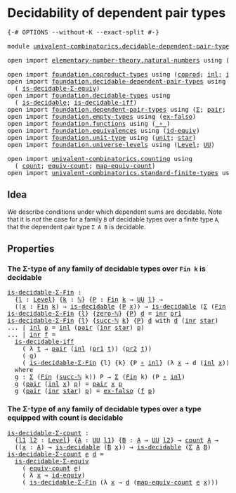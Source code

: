 # Decidability of dependent pair types

<pre class="Agda"><a id="49" class="Symbol">{-#</a> <a id="53" class="Keyword">OPTIONS</a> <a id="61" class="Pragma">--without-K</a> <a id="73" class="Pragma">--exact-split</a> <a id="87" class="Symbol">#-}</a>

<a id="92" class="Keyword">module</a> <a id="99" href="univalent-combinatorics.decidable-dependent-pair-types.html" class="Module">univalent-combinatorics.decidable-dependent-pair-types</a> <a id="154" class="Keyword">where</a>

<a id="161" class="Keyword">open</a> <a id="166" class="Keyword">import</a> <a id="173" href="elementary-number-theory.natural-numbers.html" class="Module">elementary-number-theory.natural-numbers</a> <a id="214" class="Keyword">using</a> <a id="220" class="Symbol">(</a><a id="221" href="elementary-number-theory.natural-numbers.html#1444" class="Datatype">ℕ</a><a id="222" class="Symbol">;</a> <a id="224" href="elementary-number-theory.natural-numbers.html#1465" class="InductiveConstructor">zero-ℕ</a><a id="230" class="Symbol">;</a> <a id="232" href="elementary-number-theory.natural-numbers.html#1478" class="InductiveConstructor">succ-ℕ</a><a id="238" class="Symbol">)</a>

<a id="241" class="Keyword">open</a> <a id="246" class="Keyword">import</a> <a id="253" href="foundation.coproduct-types.html" class="Module">foundation.coproduct-types</a> <a id="280" class="Keyword">using</a> <a id="286" class="Symbol">(</a><a id="287" href="foundation.coproduct-types.html#1168" class="Datatype">coprod</a><a id="293" class="Symbol">;</a> <a id="295" href="foundation.coproduct-types.html#1239" class="InductiveConstructor">inl</a><a id="298" class="Symbol">;</a> <a id="300" href="foundation.coproduct-types.html#1262" class="InductiveConstructor">inr</a><a id="303" class="Symbol">)</a>
<a id="305" class="Keyword">open</a> <a id="310" class="Keyword">import</a> <a id="317" href="foundation.decidable-dependent-pair-types.html" class="Module">foundation.decidable-dependent-pair-types</a> <a id="359" class="Keyword">using</a>
  <a id="367" class="Symbol">(</a> <a id="369" href="foundation.decidable-dependent-pair-types.html#1650" class="Function">is-decidable-Σ-equiv</a><a id="389" class="Symbol">)</a>
<a id="391" class="Keyword">open</a> <a id="396" class="Keyword">import</a> <a id="403" href="foundation.decidable-types.html" class="Module">foundation.decidable-types</a> <a id="430" class="Keyword">using</a>
  <a id="438" class="Symbol">(</a> <a id="440" href="foundation.decidable-types.html#1741" class="Function">is-decidable</a><a id="452" class="Symbol">;</a> <a id="454" href="foundation.decidable-types.html#5377" class="Function">is-decidable-iff</a><a id="470" class="Symbol">)</a>
<a id="472" class="Keyword">open</a> <a id="477" class="Keyword">import</a> <a id="484" href="foundation.dependent-pair-types.html" class="Module">foundation.dependent-pair-types</a> <a id="516" class="Keyword">using</a> <a id="522" class="Symbol">(</a><a id="523" href="foundation-core.dependent-pair-types.html#502" class="Record">Σ</a><a id="524" class="Symbol">;</a> <a id="526" href="foundation-core.dependent-pair-types.html#575" class="InductiveConstructor">pair</a><a id="530" class="Symbol">;</a> <a id="532" href="foundation-core.dependent-pair-types.html#592" class="Field">pr1</a><a id="535" class="Symbol">;</a> <a id="537" href="foundation-core.dependent-pair-types.html#604" class="Field">pr2</a><a id="540" class="Symbol">)</a>
<a id="542" class="Keyword">open</a> <a id="547" class="Keyword">import</a> <a id="554" href="foundation.empty-types.html" class="Module">foundation.empty-types</a> <a id="577" class="Keyword">using</a> <a id="583" class="Symbol">(</a><a id="584" href="foundation-core.empty-types.html#1147" class="Function">ex-falso</a><a id="592" class="Symbol">)</a>
<a id="594" class="Keyword">open</a> <a id="599" class="Keyword">import</a> <a id="606" href="foundation.functions.html" class="Module">foundation.functions</a> <a id="627" class="Keyword">using</a> <a id="633" class="Symbol">(</a><a id="634" href="foundation-core.functions.html#407" class="Function Operator">_∘_</a><a id="637" class="Symbol">)</a>
<a id="639" class="Keyword">open</a> <a id="644" class="Keyword">import</a> <a id="651" href="foundation.equivalences.html" class="Module">foundation.equivalences</a> <a id="675" class="Keyword">using</a> <a id="681" class="Symbol">(</a><a id="682" href="foundation-core.equivalences.html#2480" class="Function">id-equiv</a><a id="690" class="Symbol">)</a>
<a id="692" class="Keyword">open</a> <a id="697" class="Keyword">import</a> <a id="704" href="foundation.unit-type.html" class="Module">foundation.unit-type</a> <a id="725" class="Keyword">using</a> <a id="731" class="Symbol">(</a><a id="732" href="foundation.unit-type.html#975" class="Datatype">unit</a><a id="736" class="Symbol">;</a> <a id="738" href="foundation.unit-type.html#999" class="InductiveConstructor">star</a><a id="742" class="Symbol">)</a>
<a id="744" class="Keyword">open</a> <a id="749" class="Keyword">import</a> <a id="756" href="foundation.universe-levels.html" class="Module">foundation.universe-levels</a> <a id="783" class="Keyword">using</a> <a id="789" class="Symbol">(</a><a id="790" href="Agda.Primitive.html#597" class="Postulate">Level</a><a id="795" class="Symbol">;</a> <a id="797" href="foundation-core.universe-levels.html#222" class="Primitive">UU</a><a id="799" class="Symbol">)</a>

<a id="802" class="Keyword">open</a> <a id="807" class="Keyword">import</a> <a id="814" href="univalent-combinatorics.counting.html" class="Module">univalent-combinatorics.counting</a> <a id="847" class="Keyword">using</a>
  <a id="855" class="Symbol">(</a> <a id="857" href="univalent-combinatorics.counting.html#1746" class="Function">count</a><a id="862" class="Symbol">;</a> <a id="864" href="univalent-combinatorics.counting.html#1943" class="Function">equiv-count</a><a id="875" class="Symbol">;</a> <a id="877" href="univalent-combinatorics.counting.html#2017" class="Function">map-equiv-count</a><a id="892" class="Symbol">)</a>
<a id="894" class="Keyword">open</a> <a id="899" class="Keyword">import</a> <a id="906" href="univalent-combinatorics.standard-finite-types.html" class="Module">univalent-combinatorics.standard-finite-types</a> <a id="952" class="Keyword">using</a> <a id="958" class="Symbol">(</a><a id="959" href="univalent-combinatorics.standard-finite-types.html#1975" class="Function">Fin</a><a id="962" class="Symbol">)</a>
</pre>
## Idea

We describe conditions under which dependent sums are decidable. Note that it is _not_ the case for a family `B` of decidable types over a finite type `A`, that the dependent pair type `Σ A B` is decidable.

## Properties

### The Σ-type of any family of decidable types over `Fin k` is decidable

<pre class="Agda"><a id="is-decidable-Σ-Fin"></a><a id="1284" href="univalent-combinatorics.decidable-dependent-pair-types.html#1284" class="Function">is-decidable-Σ-Fin</a> <a id="1303" class="Symbol">:</a>
  <a id="1307" class="Symbol">{</a><a id="1308" href="univalent-combinatorics.decidable-dependent-pair-types.html#1308" class="Bound">l</a> <a id="1310" class="Symbol">:</a> <a id="1312" href="Agda.Primitive.html#597" class="Postulate">Level</a><a id="1317" class="Symbol">}</a> <a id="1319" class="Symbol">{</a><a id="1320" href="univalent-combinatorics.decidable-dependent-pair-types.html#1320" class="Bound">k</a> <a id="1322" class="Symbol">:</a> <a id="1324" href="elementary-number-theory.natural-numbers.html#1444" class="Datatype">ℕ</a><a id="1325" class="Symbol">}</a> <a id="1327" class="Symbol">{</a><a id="1328" href="univalent-combinatorics.decidable-dependent-pair-types.html#1328" class="Bound">P</a> <a id="1330" class="Symbol">:</a> <a id="1332" href="univalent-combinatorics.standard-finite-types.html#1975" class="Function">Fin</a> <a id="1336" href="univalent-combinatorics.decidable-dependent-pair-types.html#1320" class="Bound">k</a> <a id="1338" class="Symbol">→</a> <a id="1340" href="foundation-core.universe-levels.html#222" class="Primitive">UU</a> <a id="1343" href="univalent-combinatorics.decidable-dependent-pair-types.html#1308" class="Bound">l</a><a id="1344" class="Symbol">}</a> <a id="1346" class="Symbol">→</a>
  <a id="1350" class="Symbol">((</a><a id="1352" href="univalent-combinatorics.decidable-dependent-pair-types.html#1352" class="Bound">x</a> <a id="1354" class="Symbol">:</a> <a id="1356" href="univalent-combinatorics.standard-finite-types.html#1975" class="Function">Fin</a> <a id="1360" href="univalent-combinatorics.decidable-dependent-pair-types.html#1320" class="Bound">k</a><a id="1361" class="Symbol">)</a> <a id="1363" class="Symbol">→</a> <a id="1365" href="foundation.decidable-types.html#1741" class="Function">is-decidable</a> <a id="1378" class="Symbol">(</a><a id="1379" href="univalent-combinatorics.decidable-dependent-pair-types.html#1328" class="Bound">P</a> <a id="1381" href="univalent-combinatorics.decidable-dependent-pair-types.html#1352" class="Bound">x</a><a id="1382" class="Symbol">))</a> <a id="1385" class="Symbol">→</a> <a id="1387" href="foundation.decidable-types.html#1741" class="Function">is-decidable</a> <a id="1400" class="Symbol">(</a><a id="1401" href="foundation-core.dependent-pair-types.html#502" class="Record">Σ</a> <a id="1403" class="Symbol">(</a><a id="1404" href="univalent-combinatorics.standard-finite-types.html#1975" class="Function">Fin</a> <a id="1408" href="univalent-combinatorics.decidable-dependent-pair-types.html#1320" class="Bound">k</a><a id="1409" class="Symbol">)</a> <a id="1411" href="univalent-combinatorics.decidable-dependent-pair-types.html#1328" class="Bound">P</a><a id="1412" class="Symbol">)</a>
<a id="1414" href="univalent-combinatorics.decidable-dependent-pair-types.html#1284" class="Function">is-decidable-Σ-Fin</a> <a id="1433" class="Symbol">{</a><a id="1434" href="univalent-combinatorics.decidable-dependent-pair-types.html#1434" class="Bound">l</a><a id="1435" class="Symbol">}</a> <a id="1437" class="Symbol">{</a><a id="1438" href="elementary-number-theory.natural-numbers.html#1465" class="InductiveConstructor">zero-ℕ</a><a id="1444" class="Symbol">}</a> <a id="1446" class="Symbol">{</a><a id="1447" href="univalent-combinatorics.decidable-dependent-pair-types.html#1447" class="Bound">P</a><a id="1448" class="Symbol">}</a> <a id="1450" href="univalent-combinatorics.decidable-dependent-pair-types.html#1450" class="Bound">d</a> <a id="1452" class="Symbol">=</a> <a id="1454" href="foundation.coproduct-types.html#1262" class="InductiveConstructor">inr</a> <a id="1458" href="foundation-core.dependent-pair-types.html#592" class="Field">pr1</a>
<a id="1462" href="univalent-combinatorics.decidable-dependent-pair-types.html#1284" class="Function">is-decidable-Σ-Fin</a> <a id="1481" class="Symbol">{</a><a id="1482" href="univalent-combinatorics.decidable-dependent-pair-types.html#1482" class="Bound">l</a><a id="1483" class="Symbol">}</a> <a id="1485" class="Symbol">{</a><a id="1486" href="elementary-number-theory.natural-numbers.html#1478" class="InductiveConstructor">succ-ℕ</a> <a id="1493" href="univalent-combinatorics.decidable-dependent-pair-types.html#1493" class="Bound">k</a><a id="1494" class="Symbol">}</a> <a id="1496" class="Symbol">{</a><a id="1497" href="univalent-combinatorics.decidable-dependent-pair-types.html#1497" class="Bound">P</a><a id="1498" class="Symbol">}</a> <a id="1500" href="univalent-combinatorics.decidable-dependent-pair-types.html#1500" class="Bound">d</a> <a id="1502" class="Keyword">with</a> <a id="1507" href="univalent-combinatorics.decidable-dependent-pair-types.html#1500" class="Bound">d</a> <a id="1509" class="Symbol">(</a><a id="1510" href="foundation.coproduct-types.html#1262" class="InductiveConstructor">inr</a> <a id="1514" href="foundation.unit-type.html#999" class="InductiveConstructor">star</a><a id="1518" class="Symbol">)</a>
<a id="1520" class="Symbol">...</a> <a id="1524" class="Symbol">|</a> <a id="1526" href="foundation.coproduct-types.html#1239" class="InductiveConstructor">inl</a> <a id="1530" href="univalent-combinatorics.decidable-dependent-pair-types.html#1530" class="Bound">p</a> <a id="1532" class="Symbol">=</a> <a id="1534" href="foundation.coproduct-types.html#1239" class="InductiveConstructor">inl</a> <a id="1538" class="Symbol">(</a><a id="1539" href="foundation-core.dependent-pair-types.html#575" class="InductiveConstructor">pair</a> <a id="1544" class="Symbol">(</a><a id="1545" href="foundation.coproduct-types.html#1262" class="InductiveConstructor">inr</a> <a id="1549" href="foundation.unit-type.html#999" class="InductiveConstructor">star</a><a id="1553" class="Symbol">)</a> <a id="1555" href="univalent-combinatorics.decidable-dependent-pair-types.html#1530" class="Bound">p</a><a id="1556" class="Symbol">)</a>
<a id="1558" class="Symbol">...</a> <a id="1562" class="Symbol">|</a> <a id="1564" href="foundation.coproduct-types.html#1262" class="InductiveConstructor">inr</a> <a id="1568" href="univalent-combinatorics.decidable-dependent-pair-types.html#1568" class="Bound">f</a> <a id="1570" class="Symbol">=</a>
  <a id="1574" href="foundation.decidable-types.html#5377" class="Function">is-decidable-iff</a>
    <a id="1595" class="Symbol">(</a> <a id="1597" class="Symbol">λ</a> <a id="1599" href="univalent-combinatorics.decidable-dependent-pair-types.html#1599" class="Bound">t</a> <a id="1601" class="Symbol">→</a> <a id="1603" href="foundation-core.dependent-pair-types.html#575" class="InductiveConstructor">pair</a> <a id="1608" class="Symbol">(</a><a id="1609" href="foundation.coproduct-types.html#1239" class="InductiveConstructor">inl</a> <a id="1613" class="Symbol">(</a><a id="1614" href="foundation-core.dependent-pair-types.html#592" class="Field">pr1</a> <a id="1618" href="univalent-combinatorics.decidable-dependent-pair-types.html#1599" class="Bound">t</a><a id="1619" class="Symbol">))</a> <a id="1622" class="Symbol">(</a><a id="1623" href="foundation-core.dependent-pair-types.html#604" class="Field">pr2</a> <a id="1627" href="univalent-combinatorics.decidable-dependent-pair-types.html#1599" class="Bound">t</a><a id="1628" class="Symbol">))</a>
    <a id="1635" class="Symbol">(</a> <a id="1637" href="univalent-combinatorics.decidable-dependent-pair-types.html#1712" class="Function">g</a><a id="1638" class="Symbol">)</a>
    <a id="1644" class="Symbol">(</a> <a id="1646" href="univalent-combinatorics.decidable-dependent-pair-types.html#1284" class="Function">is-decidable-Σ-Fin</a> <a id="1665" class="Symbol">{</a><a id="1666" class="Bound">l</a><a id="1667" class="Symbol">}</a> <a id="1669" class="Symbol">{</a><a id="1670" class="Bound">k</a><a id="1671" class="Symbol">}</a> <a id="1673" class="Symbol">{</a><a id="1674" class="Bound">P</a> <a id="1676" href="foundation-core.functions.html#407" class="Function Operator">∘</a> <a id="1678" href="foundation.coproduct-types.html#1239" class="InductiveConstructor">inl</a><a id="1681" class="Symbol">}</a> <a id="1683" class="Symbol">(λ</a> <a id="1686" href="univalent-combinatorics.decidable-dependent-pair-types.html#1686" class="Bound">x</a> <a id="1688" class="Symbol">→</a> <a id="1690" class="Bound">d</a> <a id="1692" class="Symbol">(</a><a id="1693" href="foundation.coproduct-types.html#1239" class="InductiveConstructor">inl</a> <a id="1697" href="univalent-combinatorics.decidable-dependent-pair-types.html#1686" class="Bound">x</a><a id="1698" class="Symbol">)))</a>
  <a id="1704" class="Keyword">where</a>
  <a id="1712" href="univalent-combinatorics.decidable-dependent-pair-types.html#1712" class="Function">g</a> <a id="1714" class="Symbol">:</a> <a id="1716" href="foundation-core.dependent-pair-types.html#502" class="Record">Σ</a> <a id="1718" class="Symbol">(</a><a id="1719" href="univalent-combinatorics.standard-finite-types.html#1975" class="Function">Fin</a> <a id="1723" class="Symbol">(</a><a id="1724" href="elementary-number-theory.natural-numbers.html#1478" class="InductiveConstructor">succ-ℕ</a> <a id="1731" class="Bound">k</a><a id="1732" class="Symbol">))</a> <a id="1735" class="Bound">P</a> <a id="1737" class="Symbol">→</a> <a id="1739" href="foundation-core.dependent-pair-types.html#502" class="Record">Σ</a> <a id="1741" class="Symbol">(</a><a id="1742" href="univalent-combinatorics.standard-finite-types.html#1975" class="Function">Fin</a> <a id="1746" class="Bound">k</a><a id="1747" class="Symbol">)</a> <a id="1749" class="Symbol">(</a><a id="1750" class="Bound">P</a> <a id="1752" href="foundation-core.functions.html#407" class="Function Operator">∘</a> <a id="1754" href="foundation.coproduct-types.html#1239" class="InductiveConstructor">inl</a><a id="1757" class="Symbol">)</a>
  <a id="1761" href="univalent-combinatorics.decidable-dependent-pair-types.html#1712" class="Function">g</a> <a id="1763" class="Symbol">(</a><a id="1764" href="foundation-core.dependent-pair-types.html#575" class="InductiveConstructor">pair</a> <a id="1769" class="Symbol">(</a><a id="1770" href="foundation.coproduct-types.html#1239" class="InductiveConstructor">inl</a> <a id="1774" href="univalent-combinatorics.decidable-dependent-pair-types.html#1774" class="Bound">x</a><a id="1775" class="Symbol">)</a> <a id="1777" href="univalent-combinatorics.decidable-dependent-pair-types.html#1777" class="Bound">p</a><a id="1778" class="Symbol">)</a> <a id="1780" class="Symbol">=</a> <a id="1782" href="foundation-core.dependent-pair-types.html#575" class="InductiveConstructor">pair</a> <a id="1787" href="univalent-combinatorics.decidable-dependent-pair-types.html#1774" class="Bound">x</a> <a id="1789" href="univalent-combinatorics.decidable-dependent-pair-types.html#1777" class="Bound">p</a>
  <a id="1793" href="univalent-combinatorics.decidable-dependent-pair-types.html#1712" class="Function">g</a> <a id="1795" class="Symbol">(</a><a id="1796" href="foundation-core.dependent-pair-types.html#575" class="InductiveConstructor">pair</a> <a id="1801" class="Symbol">(</a><a id="1802" href="foundation.coproduct-types.html#1262" class="InductiveConstructor">inr</a> <a id="1806" href="foundation.unit-type.html#999" class="InductiveConstructor">star</a><a id="1810" class="Symbol">)</a> <a id="1812" href="univalent-combinatorics.decidable-dependent-pair-types.html#1812" class="Bound">p</a><a id="1813" class="Symbol">)</a> <a id="1815" class="Symbol">=</a> <a id="1817" href="foundation-core.empty-types.html#1147" class="Function">ex-falso</a> <a id="1826" class="Symbol">(</a><a id="1827" href="univalent-combinatorics.decidable-dependent-pair-types.html#1568" class="Bound">f</a> <a id="1829" href="univalent-combinatorics.decidable-dependent-pair-types.html#1812" class="Bound">p</a><a id="1830" class="Symbol">)</a>
</pre>
### The Σ-type of any family of decidable types over a type equipped with count is decidable

<pre class="Agda"><a id="is-decidable-Σ-count"></a><a id="1939" href="univalent-combinatorics.decidable-dependent-pair-types.html#1939" class="Function">is-decidable-Σ-count</a> <a id="1960" class="Symbol">:</a>
  <a id="1964" class="Symbol">{</a><a id="1965" href="univalent-combinatorics.decidable-dependent-pair-types.html#1965" class="Bound">l1</a> <a id="1968" href="univalent-combinatorics.decidable-dependent-pair-types.html#1968" class="Bound">l2</a> <a id="1971" class="Symbol">:</a> <a id="1973" href="Agda.Primitive.html#597" class="Postulate">Level</a><a id="1978" class="Symbol">}</a> <a id="1980" class="Symbol">{</a><a id="1981" href="univalent-combinatorics.decidable-dependent-pair-types.html#1981" class="Bound">A</a> <a id="1983" class="Symbol">:</a> <a id="1985" href="foundation-core.universe-levels.html#222" class="Primitive">UU</a> <a id="1988" href="univalent-combinatorics.decidable-dependent-pair-types.html#1965" class="Bound">l1</a><a id="1990" class="Symbol">}</a> <a id="1992" class="Symbol">{</a><a id="1993" href="univalent-combinatorics.decidable-dependent-pair-types.html#1993" class="Bound">B</a> <a id="1995" class="Symbol">:</a> <a id="1997" href="univalent-combinatorics.decidable-dependent-pair-types.html#1981" class="Bound">A</a> <a id="1999" class="Symbol">→</a> <a id="2001" href="foundation-core.universe-levels.html#222" class="Primitive">UU</a> <a id="2004" href="univalent-combinatorics.decidable-dependent-pair-types.html#1968" class="Bound">l2</a><a id="2006" class="Symbol">}</a> <a id="2008" class="Symbol">→</a> <a id="2010" href="univalent-combinatorics.counting.html#1746" class="Function">count</a> <a id="2016" href="univalent-combinatorics.decidable-dependent-pair-types.html#1981" class="Bound">A</a> <a id="2018" class="Symbol">→</a>
  <a id="2022" class="Symbol">((</a><a id="2024" href="univalent-combinatorics.decidable-dependent-pair-types.html#2024" class="Bound">x</a> <a id="2026" class="Symbol">:</a> <a id="2028" href="univalent-combinatorics.decidable-dependent-pair-types.html#1981" class="Bound">A</a><a id="2029" class="Symbol">)</a> <a id="2031" class="Symbol">→</a> <a id="2033" href="foundation.decidable-types.html#1741" class="Function">is-decidable</a> <a id="2046" class="Symbol">(</a><a id="2047" href="univalent-combinatorics.decidable-dependent-pair-types.html#1993" class="Bound">B</a> <a id="2049" href="univalent-combinatorics.decidable-dependent-pair-types.html#2024" class="Bound">x</a><a id="2050" class="Symbol">))</a> <a id="2053" class="Symbol">→</a> <a id="2055" href="foundation.decidable-types.html#1741" class="Function">is-decidable</a> <a id="2068" class="Symbol">(</a><a id="2069" href="foundation-core.dependent-pair-types.html#502" class="Record">Σ</a> <a id="2071" href="univalent-combinatorics.decidable-dependent-pair-types.html#1981" class="Bound">A</a> <a id="2073" href="univalent-combinatorics.decidable-dependent-pair-types.html#1993" class="Bound">B</a><a id="2074" class="Symbol">)</a>
<a id="2076" href="univalent-combinatorics.decidable-dependent-pair-types.html#1939" class="Function">is-decidable-Σ-count</a> <a id="2097" href="univalent-combinatorics.decidable-dependent-pair-types.html#2097" class="Bound">e</a> <a id="2099" href="univalent-combinatorics.decidable-dependent-pair-types.html#2099" class="Bound">d</a> <a id="2101" class="Symbol">=</a>
  <a id="2105" href="foundation.decidable-dependent-pair-types.html#1650" class="Function">is-decidable-Σ-equiv</a>
    <a id="2130" class="Symbol">(</a> <a id="2132" href="univalent-combinatorics.counting.html#1943" class="Function">equiv-count</a> <a id="2144" href="univalent-combinatorics.decidable-dependent-pair-types.html#2097" class="Bound">e</a><a id="2145" class="Symbol">)</a>
    <a id="2151" class="Symbol">(</a> <a id="2153" class="Symbol">λ</a> <a id="2155" href="univalent-combinatorics.decidable-dependent-pair-types.html#2155" class="Bound">x</a> <a id="2157" class="Symbol">→</a> <a id="2159" href="foundation-core.equivalences.html#2480" class="Function">id-equiv</a><a id="2167" class="Symbol">)</a>
    <a id="2173" class="Symbol">(</a> <a id="2175" href="univalent-combinatorics.decidable-dependent-pair-types.html#1284" class="Function">is-decidable-Σ-Fin</a> <a id="2194" class="Symbol">(λ</a> <a id="2197" href="univalent-combinatorics.decidable-dependent-pair-types.html#2197" class="Bound">x</a> <a id="2199" class="Symbol">→</a> <a id="2201" href="univalent-combinatorics.decidable-dependent-pair-types.html#2099" class="Bound">d</a> <a id="2203" class="Symbol">(</a><a id="2204" href="univalent-combinatorics.counting.html#2017" class="Function">map-equiv-count</a> <a id="2220" href="univalent-combinatorics.decidable-dependent-pair-types.html#2097" class="Bound">e</a> <a id="2222" href="univalent-combinatorics.decidable-dependent-pair-types.html#2197" class="Bound">x</a><a id="2223" class="Symbol">)))</a>
</pre>